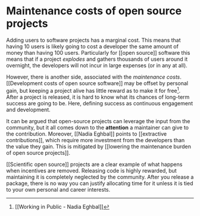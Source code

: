 # Maintenance costs of open source projects
Adding users to software projects has a marginal cost. This means that having 10 users is likely going to cost a developer the same amount of money than having 100 users. Particularly for [[open source]] software this means that if a project *explodes* and gathers thousands of users around it overnight, the developers will not incur in large expenses (or in any at all). 

However, there is another side, associated with the *maintenance costs*. [[Development costs of open source software]] may be offset by personal gain, but keeping a project alive has little reward as to make it for free[^1]. After a project is released, it is hard to know what its chances of long-term success are going to be. Here, defining success as continuous engagement and development. 

It can be argued that open-source projects can leverage the input from the community, but it all comes down to the **attention** a maintainer can give to the contribution. Moreover, [[Nadia Eghbal]] points to [[extractive contributions]], which require more investment from the developers than the value they gain. This is mitigated by [[lowering the maintenance burden of open source projects]].

[[Scientific open source]] projects are a clear example of what happens when incentives are removed. Releasing code is highly rewarded, but maintaining it is completely neglected by the community. After you release a package, there is no way you can justify allocating time for it unless it is tied to your own personal and career interests. 

[^1]: [[Working in Public - Nadia Eghbal]]